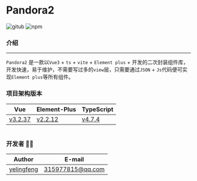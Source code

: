 # Pandora2

![gitub](https://img.shields.io/github/package-json/v/yelingfeng/Pandora2)
![npm](https://img.shields.io/npm/v/pandora2)


### 介绍
---

`Pandora2` 是一款以`Vue3` + `ts` + `vite` + `Element plus` + 开发的二次封装组件库，开发快速，易于维护，不需要写过多的`view`层，只需要通过`JSON` + `Js`代码便可实现`Element plus`等所有组件。


### 项目架构版本
| Vue | Element-Plus | TypeScript |
| ------ | ------ | ------ |
| [v3.2.37](https://v3.vuejs.org/)  | [v2.2.12](https://element-plus.gitee.io/) | [v4.7.4](https://www.tslang.cn/) |
# 

### 开发者 👨‍💻
| Author | E-mail |
| ------ | ----- |
| [yelingfeng](http://github.com/yelingfeng) | 315977815@qq.com |

